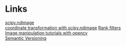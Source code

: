 # Links
[scipy.ndimage](http://docs.scipy.org/doc/scipy-0.16.1/reference/ndimage.html)<br>
[coordinate transformation with scipy.ndimage](http://docs.scipy.org/doc/scipy-0.17.0/reference/generated/scipy.ndimage.map_coordinates.html#scipy.ndimage.map_coordinates)
[Rank filters](http://scikit-image.org/docs/dev/auto_examples/applications/plot_rank_filters.html)<br>
[Image manipulation tutorials with opencv](http://opencv-python-tutroals.readthedocs.io/en/latest/index.html)<br>
[Semantic Versioning](http://semver.org/)
